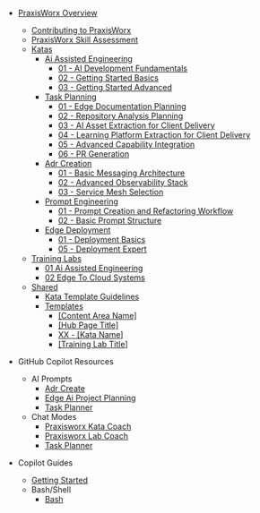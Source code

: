 <!-- markdownlint-disable MD041 -->
<!-- markdownlint-disable MD051 -->
<!-- praxisworx Section Sidebar -->
<!-- Generated on: 2025-09-28 20:12:14 UTC -->

- [PraxisWorx Overview](#/praxisworx/README.md)
  - [Contributing to PraxisWorx](#/praxisworx/contributing.md)
  - [PraxisWorx Skill Assessment](#/praxisworx/skill-assessment.md)
  - [Katas](#/praxisworx/katas/README.md)
    - [Ai Assisted Engineering](#/praxisworx/katas/ai-assisted-engineering/README.md)
      - [01 - AI Development Fundamentals](#/praxisworx/katas/ai-assisted-engineering/01-ai-development-fundamentals.md)
      - [02 - Getting Started Basics](#/praxisworx/katas/ai-assisted-engineering/02-getting-started-basics.md)
      - [03 - Getting Started Advanced](#/praxisworx/katas/ai-assisted-engineering/03-getting-started-advanced.md)
    - [Task Planning](#/praxisworx/katas/task-planning/README.md)
      - [01 - Edge Documentation Planning](#/praxisworx/katas/task-planning/01-edge-documentation-planning.md)
      - [02 - Repository Analysis Planning](#/praxisworx/katas/task-planning/02-repository-analysis-planning.md)
      - [03 - AI Asset Extraction for Client Delivery](#/praxisworx/katas/task-planning/03-ai-asset-extraction.md)
      - [04 - Learning Platform Extraction for Client Delivery](#/praxisworx/katas/task-planning/04-learning-platform-extraction.md)
      - [05 - Advanced Capability Integration](#/praxisworx/katas/task-planning/05-advanced-capability-integration.md)
      - [06 - PR Generation](#/praxisworx/katas/task-planning/06-pr-generation.md)
    - [Adr Creation](#/praxisworx/katas/adr-creation/README.md)
      - [01 - Basic Messaging Architecture](#/praxisworx/katas/adr-creation/01-basic-messaging-architecture.md)
      - [02 - Advanced Observability Stack](#/praxisworx/katas/adr-creation/02-advanced-observability-stack.md)
      - [03 - Service Mesh Selection](#/praxisworx/katas/adr-creation/03-service-mesh-selection.md)
    - [Prompt Engineering](#/praxisworx/katas/prompt-engineering/README.md)
      - [01 - Prompt Creation and Refactoring Workflow](#/praxisworx/katas/prompt-engineering/01-prompt-creation-and-refactoring-workflow.md)
      - [02 - Basic Prompt Structure](#/praxisworx/katas/prompt-engineering/02-basic-prompt-structure.md)
    - [Edge Deployment](#/praxisworx/katas/edge-deployment/README.md)
      - [01 - Deployment Basics](#/praxisworx/katas/edge-deployment/01-deployment-basics.md)
      - [05 - Deployment Expert](#/praxisworx/katas/edge-deployment/05-deployment-expert.md)
  - [Training Labs](#/praxisworx/training-labs/README.md)
    - [01 Ai Assisted Engineering](#/praxisworx/training-labs/01-ai-assisted-engineering/README.md)
    - [02 Edge To Cloud Systems](#/praxisworx/training-labs/02-edge-to-cloud-systems/README.md)
  - [Shared](#/praxisworx/shared/README.md)
    - [Kata Template Guidelines](#/praxisworx/shared/kata-template-guidelines.md)
    - [Templates](#/praxisworx/shared/templates/README.md)
      - [[Content Area Name]](#/praxisworx/shared/templates/coming-soon-template.md)
      - [[Hub Page Title]](#/praxisworx/shared/templates/hub-page-template.md)
      - [XX - [Kata Name]](#/praxisworx/shared/templates/kata-template.md)
      - [[Training Lab Title]](#/praxisworx/shared/templates/training-lab-template.md)

- GitHub Copilot Resources
  - AI Prompts
    - [Adr Create](#/../.github/prompts/adr-create.prompt.md)
    - [Edge Ai Project Planning](#/../.github/prompts/edge-ai-project-planning.prompt.md)
    - [Task Planner](#/../.github/prompts/task-planner.prompt.md)
  - Chat Modes
    - [Praxisworx Kata Coach](#/../.github/chatmodes/praxisworx-kata-coach.chatmode.md)
    - [Praxisworx Lab Coach](#/../.github/chatmodes/praxisworx-lab-coach.chatmode.md)
    - [Task Planner](#/../.github/chatmodes/task-planner.chatmode.md)
- Copilot Guides
  - [Getting Started](#/../copilot/getting-started.md)
  - Bash/Shell
    - [Bash](#/../copilot/bash/bash.md)
